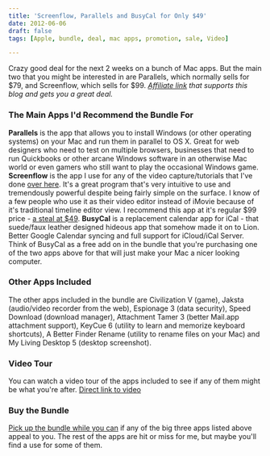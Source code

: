 ```yaml
---
title: 'Screenflow, Parallels and BusyCal for Only $49'
date: 2012-06-06
draft: false
tags: [Apple, bundle, deal, mac apps, promotion, sale, Video]

---
```


Crazy good deal for the next 2 weeks on a bunch of Mac apps. But the main two that you might be interested in are Parallels, which normally sells for $79, and Screenflow, which sells for $99. _[Affiliate link](http://www.mupromo.com/affilad/11916) that supports this blog and gets you a great deal._

### The Main Apps I'd Recommend the Bundle For

**Parallels** is the app that allows you to install Windows (or other operating systems) on your Mac and run them in parallel to OS X. Great for web designers who need to test on multiple browsers, businesses that need to run Quickbooks or other arcane Windows software in an otherwise Mac world or even gamers who still want to play the occasional Windows game. **Screenflow** is the app I use for any of the video capture/tutorials that I've done [over here](http://www.youtube.com/user/lemonproductionsca). It's a great program that's very intuitive to use and tremendously powerful despite being fairly simple on the surface. I know of a few people who use it as their video editor instead of iMovie because of it's traditional timeline editor view. I recommend this app at it's regular $99 price - [a steal at $49](http://www.mupromo.com/affilad/11916/250x250). **BusyCal** is a replacement calendar app for iCal - that suede/faux leather designed hideous app that somehow made it on to Lion. Better Google Calendar syncing and full support for iCloud/iCal Server. Think of BusyCal as a free add on in the bundle that you're purchasing one of the two apps above for that will just make your Mac a nicer looking computer.

### Other Apps Included

The other apps included in the bundle are Civilization V (game), Jaksta (audio/video recorder from the web), Espionage 3 (data security), Speed Download (download manager), Attachment Tamer 3 (better Mail.app attachment support), KeyCue 6 (utility to learn and memorize keyboard shortcuts), A Better Finder Rename (utility to rename files on your Mac) and My Living Desktop 5 (desktop screenshot).

### Video Tour

You can watch a video tour of the apps included to see if any of them might be what you're after. [Direct link to video](http://youtu.be/pdv0A5J0vy0)

### Buy the Bundle

[Pick up the bundle while you can](http://www.mupromo.com/affilad/11916/300x250) if any of the big three apps listed above appeal to you. The rest of the apps are hit or miss for me, but maybe you'll find a use for some of them.
